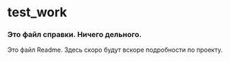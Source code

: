# test_work

### Это файл справки. Ничего дельного.

Это файл Readme. Здесь скоро будут вскоре подробности по проекту.
